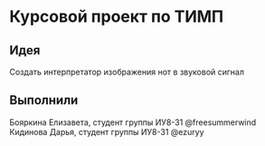 # Курсовой проект по ТИМП

## Идея
Создать интерпретатор изображения нот в звуковой сигнал

## Выполнили
Бояркина Елизавета, студент группы ИУ8-31 @freesummerwind
Кидинова Дарья, студент группы ИУ8-31 @ezuryy
